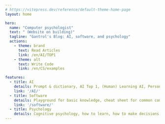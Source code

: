 ```yaml
---
# https://vitepress.dev/reference/default-theme-home-page
layout: home

hero:
  name: "Computer psychologist"
  text: "（Website on building)"
  tagline: "Gantrol's Blog: AI, software, and psychology"
  actions:
    - theme: brand
      text: Read Articles
      link: /en/AI/TOP1
    - theme: alt
      text: Write Code
      link: /en/CS/examples

features:
  - title: AI
    details: Prompt & dictionary, AI Top 1, (Human) Learning AI, Personal Views on AI    
    link: '/AI/'
  - title: Software
    details: Playground for basic knowledge, cheat sheet for common commands, entrepreneurship and employment, whether to create or purchase software...
    link: '/software/'
  - title: Psychology
    details: Cognitive psychology, how to learn, how to make decisions...
---
```


